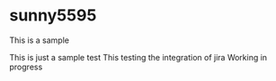 # sunny5595
This is a sample 


This is just a sample test
This testing the integration of jira
Working in progress
